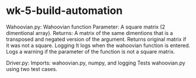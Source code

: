 # wk-5-build-automation

Wahoovian.py: 
  Wahoovian function
    Parameter: A square matrix (2 dimentional array).
    Returns: A matrix of the same dimentions that is a transposed and negated version of the argument. Returns original matrix if it was not a square. 
  Logging
    It logs when the wahoovian function is entered.
    Logs a warning if the parameter of the function is not a square matrix.

Driver.py:
  Imports: wahoovian.py, numpy, and logging
  Tests wahoovian.py using two test cases.
